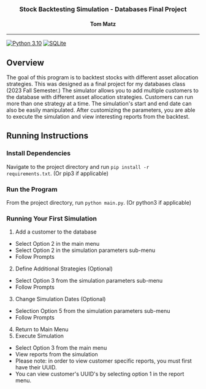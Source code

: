 <div align="center">
  <h3> Stock Backtesting Simulation - Databases Final Project</h3>
  <h4> Tom Matz </h4>
</div>

------------------


[![Python 3.10](https://img.shields.io/badge/python-3.10-blue.svg)](https://www.python.org/downloads/release/python-3100/)
[![SQLite](https://img.shields.io/badge/sqlite-%2307405e.svg?style=for-the-badge&logo=sqlite&logoColor=white)](https://www.sqlite.org/download.html)


## Overview
The goal of this program is to backtest stocks with different asset allocation strategies. This was designed as a final project for my databases class (2023 Fall Semester.) The simulator allows you to add multiple customers to the database with different asset allocation strategies. Customers can run more than one strategy at a time. The simulation's start and end date can also be easily manipulated. After customizing the parameters, you are able to execute the simulation and view interesting reports from the backtest.


## Running Instructions
### Install Dependencies
Navigate to the project directory and run <code>pip install -r requirements.txt</code>. (Or pip3 if applicable)

### Run the Program
From the project directory, run <code>python main.py</code>. (Or python3 if applicable)

### Running Your First Simulation
1. Add a customer to the database
  - Select Option 2 in the main menu
  - Select Option 2 in the simulation parameters sub-menu
  - Follow Prompts 
2. Define Additional Strategies (Optional)
  - Select Option 3 from the simulation parameters sub-menu
  - Follow Prompts
3. Change Simulation Dates (Optional)
  - Selection Option 5 from the simulation parameters sub-menu
  - Follow Prompts
4. Return to Main Menu
5. Execute Simulation
  - Select Option 3 from the main menu
  - View reports from the simulation
  - Please note: in order to view customer specific reports, you must first have their UUID.
  - You can view customer's UUID's by selecting option 1 in the report menu.
